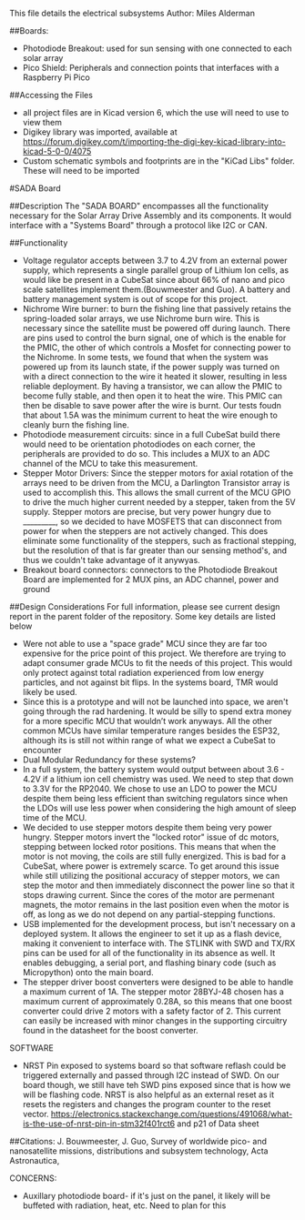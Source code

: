 This file details the electrical subsystems
Author: Miles Alderman

##Boards:
- Photodiode Breakout: used for sun sensing with one connected to each solar array
- Pico Shield: Peripherals and connection points that interfaces with a Raspberry Pi Pico

##Accessing the Files
- all project files are in Kicad version 6, which the use will need to use to view them
- Digikey library was imported, available at https://forum.digikey.com/t/importing-the-digi-key-kicad-library-into-kicad-5-0-0/4075
- Custom schematic symbols and footprints are in the "KiCad Libs" folder. These will need to be imported


#SADA Board

##Description
The "SADA BOARD" encompasses all the functionality necessary for the Solar Array Drive Assembly and its components. It would interface with a "Systems Board" through a protocol like I2C or CAN.

##Functionality
- Voltage regulator accepts between 3.7 to 4.2V from an external power supply, which represents a single parallel group of Lithium Ion cells, as would like be present in a CubeSat since about 66% of nano and pico scale satellites implement them.(Bouwmeester and Guo). A battery and battery management system is out of scope for this project.
- Nichrome Wire burner: to burn the fishing line that passively retains the spring-loaded solar arrays, we use Nichrome burn wire. This is necessary since the satellite must be powered off during launch. There are pins used to control the burn signal, one of which is the enable for the PMIC, the other of which controls a Mosfet for connecting power to the Nichrome. In some tests, we found that when the system was powered up from its launch state, if the power supply was turned on with a direct connection to the wire it heated it slower, resulting in less reliable deployment. By having a transistor, we can allow the PMIC to become fully stable, and then open it to heat the wire. This PMIC can then be disable to save power after the wire is burnt. Our tests foudn that about 1.5A was the minimum current to heat the wire enough to cleanly burn the fishing line.
- Photodiode measurement circuits: since in a full CubeSat build there would need to be orientation photodiodes on each corner, the peripherals are provided to do so. This includes a MUX to an ADC channel of the MCU to take this measurement.
- Stepper Motor Drivers: Since the stepper motors for axial rotation of the arrays need to be driven from the MCU, a Darlington Transistor array is used to accomplish this. This allows the small current of the MCU GPIO to drive the much higher current needed by a stepper, taken from the 5V supply. Stepper motors are precise, but very power hungry due to _________, so we decided to have MOSFETS that can disconnect from power for when the steppers are not actively changed. This does eliminate some functionality of the steppers, such as fractional stepping, but the resolution of that is far greater than our sensing method's, and thus we couldn't take advantage of it anywyas.
- Breakout board connectors: connectors to the Photodiode Breakout Board are implemented for 2 MUX pins, an ADC channel, power and ground


##Design Considerations 
For full information, please see current design report in the parent folder of the repository. Some key details are listed below
- Were not able to use a "space grade" MCU since they are far too expensive for the price point of this project. We therefore are trying to adapt consumer grade MCUs to fit the needs of this project. This would only protect against total radiation experienced from low energy particles, and not against bit flips. In the systems board, TMR would likely be used. 
- Since this is a prototype and will not be launched into space, we aren't going through the rad hardening. It would be silly to spend extra money for a more specific MCU that wouldn’t work anyways. All the other common MCUs have similar temperature ranges besides the ESP32, although its is still not within range of what we expect a CubeSat to encounter
- Dual Modular Redundancy for these systems?
- In a full system, the battery system would output between about 3.6 - 4.2V if a lithium ion cell chemistry was used. We need to step that down to 3.3V for the RP2040. We chose to use an LDO to power the MCU despite them being less efficient than switching regulators since when the LDOs will use less power when considering the high amount of sleep time of the MCU.
- We decided to use stepper motors despite them being very power hungry. Stepper motors invert  the "locked rotor" issue of dc motors, stepping between locked rotor positions. This means that when the motor is not moving, the coils are still fully energized. This is bad for a CubeSat, where power is extremely scarce. To get around this issue while still utilizing the positional accuracy of stepper motors, we can step the motor and then immediately disconnect the power line so that it stops drawing current. Since the cores of the motor are permenant magnets, the motor remains in the last position even when the motor is off, as long as we do not depend on any partial-stepping functions. 
- USB implemented for the development process, but isn't necessary on a deployed system. It allows the engineer to set it up as a flash device, making it convenient to interface with. The STLINK with SWD and TX/RX pins can be used for all of the functionality in its absence as well. It enables debugging, a serial port, and flashing binary code (such as Micropython) onto the main board.
- The stepper driver boost converters were designed to be able to handle a maximum current of 1A. The stepper motor 28BYJ-48 chosen has a maximum current of approximately 0.28A, so this means that one boost converter could drive 2 motors with a safety factor of 2. This current can easily be increased with minor changes in the supporting circuitry found in the datasheet for the boost converter.

SOFTWARE
- NRST Pin exposed to systems board so that software reflash could be triggered externally and passed through I2C instead of SWD. On our board though, we still have teh SWD pins exposed since that is how we will be flashing code. NRST is also helpful as an external reset as it resets the registers and changes the program counter to the reset vector. https://electronics.stackexchange.com/questions/491068/what-is-the-use-of-nrst-pin-in-stm32f401rct6 and p21 of Data sheet


##Citations:
J. Bouwmeester, J. Guo, Survey of worldwide pico- and nanosatellite missions, distributions and subsystem technology, Acta Astronautica,


CONCERNS:
- Auxillary photodiode board- if it's just on the panel, it likely will be buffeted with radiation, heat, etc. Need to plan for this